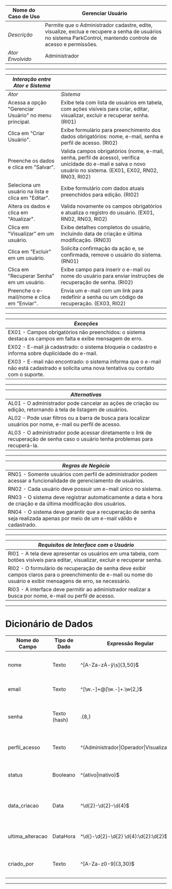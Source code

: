 


| Nome do Caso de Uso       | Gerenciar Usuário |
|---------------------------|-------------------|
| *Descrição*               | Permite que o Administrador cadastre, edite, visualize, exclua e recupere a senha de usuários no sistema ParkControl, mantendo controle de acesso e permissões. |
| *Ator Envolvido*          | Administrador |

---


| *Interação entre Ator e Sistema* | |
|----------------------------------|---|
| *Ator* | *Sistema* |
| Acessa a opção "Gerenciar Usuário" no menu principal. | Exibe tela com lista de usuários em tabela, com ações visíveis para criar, editar, visualizar, excluir e recuperar senha. (RI01) |
| Clica em "Criar Usuário". | Exibe formulário para preenchimento dos dados obrigatórios: nome, e-mail, senha e perfil de acesso. (RI02) |
| Preenche os dados e clica em "Salvar". | Valida campos obrigatórios (nome, e-mail, senha, perfil de acesso), verifica unicidade do e-mail e salva o novo usuário no sistema. (EX01, EX02, RN02, RN03, RI02) |
| Seleciona um usuário na lista e clica em "Editar". | Exibe formulário com dados atuais preenchidos para edição. (RI02) |
| Altera os dados e clica em "Atualizar". | Valida novamente os campos obrigatórios e atualiza o registro do usuário. (EX01, RN02, RN03, RI02) |
| Clica em "Visualizar" em um usuário. | Exibe detalhes completos do usuário, incluindo data de criação e última modificação. (RN03) |
| Clica em "Excluir" em um usuário. | Solicita confirmação da ação e, se confirmada, remove o usuário do sistema. (RN01) |
| Clica em "Recuperar Senha" em um usuário. | Exibe campo para inserir o e-mail ou nome do usuário para enviar instruções de recuperação de senha. (RI02) |
| Preenche o e-mail/nome e clica em "Enviar". | Envia um e-mail com um link para redefinir a senha ou um código de recuperação. (EX03, RI02) |

---


| *Exceções* |
|------------|
| EX01 - Campos obrigatórios não preenchidos: o sistema destaca os campos em falta e exibe mensagem de erro. |
| EX02 - E-mail já cadastrado: o sistema bloqueia o cadastro e informa sobre duplicidade do e-mail. |
| EX03 - E-mail não encontrado: o sistema informa que o e-mail não está cadastrado e solicita uma nova tentativa ou contato com o suporte. |

---



| *Alternativas* |
|----------------|
| AL01 - O administrador pode cancelar as ações de criação ou edição, retornando à tela de listagem de usuários. |
| AL02 - Pode usar filtros ou a barra de busca para localizar usuários por nome, e-mail ou perfil de acesso. |
| AL03 - O administrador pode acessar diretamente o link de recuperação de senha caso o usuário tenha problemas para recuperá-la. |

---



| *Regras de Negócio* |
|---------------------|
| RN01 - Somente usuários com perfil de administrador podem acessar a funcionalidade de gerenciamento de usuários. |
| RN02 - Cada usuário deve possuir um e-mail único no sistema. |
| RN03 - O sistema deve registrar automaticamente a data e hora de criação e da última modificação dos usuários. |
| RN04 - O sistema deve garantir que a recuperação de senha seja realizada apenas por meio de um e-mail válido e cadastrado. |

---



| *Requisitos de Interface com o Usuário* |
|------------------------------------------|
| RI01 - A tela deve apresentar os usuários em uma tabela, com botões visíveis para editar, visualizar, excluir e recuperar senha. |
| RI02 - O formulário de recuperação de senha deve exibir campos claros para o preenchimento de e-mail ou nome do usuário e exibir mensagens de erro, se necessário. |
| RI03 - A interface deve permitir ao administrador realizar a busca por nome, e-mail ou perfil de acesso. |

---

# Dicionário de Dados

| Nome do Campo     | Tipo de Dado    | Expressão Regular                         | Máscara               | Descrição                                                                 | Obrigatório | Único | Default               |
|-------------------|-----------------|--------------------------------------------|------------------------|---------------------------------------------------------------------------|-------------|-------|-----------------------|
| nome              | Texto            | ^[A-Za-zÀ-ÿ\s]{3,50}$                      | -                      | Nome completo do usuário, entre 3 e 50 caracteres.                        | Sim         | Não   | -                     |
| email             | Texto            | ^[\w\.-]+@[\w\.-]+\.\w{2,}$                | -                      | Endereço de e-mail válido e único no sistema.                             | Sim         | Sim   | -                     |
| senha             | Texto (hash)     | .{8,}                                     | -                      | Senha do usuário, armazenada de forma criptografada.                      | Sim         | Não   | -                     |
| perfil_acesso     | Texto            | ^(Administrador\|Operador\|Visualizador)$  | -                      | Perfil de acesso (Administrador, Operador ou Visualizador).               | Sim         | Não   | Visualizador          |
| status            | Booleano         | ^(ativo\|inativo)$                         | -                      | Indica se o usuário está ativo ou inativo no sistema.                     | Não         | Não   | ativo                 |
| data_criacao      | Data             | ^\d{2}-\d{2}-\d{4}$                        | dd/mm/aaaa              | Data em que o usuário foi cadastrado, gerado automaticamente.             | Sim         | Não   | Gerado pelo sistema   |
| ultima_alteracao  | DataHora         | ^\d{}-\d{2}-\d{2} \d{4}:\d{2}:\d{2}$      | dd/mm/aaaa hh:mm:ss     | Data e hora da última modificação nos dados do usuário.                   | Não         | Não   | Atualizado automaticamente |
| criado_por        | Texto            | ^[A-Za-z0-9]{3,30}$                       | -                      | Identificador do administrador que cadastrou o usuário.                  | Sim         | Não   | Gerado pelo sistema   |

---
